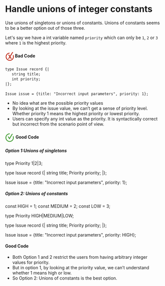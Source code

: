 # Handle unions of integer constants

Use unions of singletons or unions of constants. Unions of constants seems to be a better option out of those three.

Let's say we have a int variable named `priority` which can only be  `1`, `2` or `3` where `1` is the highest priority.

<h4><img align="center" height="30" src="../img/BadCode.png"> Bad Code</h4>

```bal
type Issue record {|
   string title;
   int priority;
|};
 
Issue issue = {title: "Incorrect input parameters", priority: 1};
```

- No idea what are the possible priority values
- By looking at the issue value, we can’t get a sense of priority level. Whether priority 1 means the highest priority or lowest priority. 
- Users can specify any int value as the priority. It is syntactically correct but incorrect from the scenario point of view. 

<h4><img align="center" height="30" src="../img/GoodCode.png"> Good Code</h4>

<h5>Option 1:Unions of singletons</h5>
 
type Priority 1|2|3;
 
type Issue record {|
  string title;
  Priority priority;
|};
 
Issue issue = {title: "Incorrect input parameters", priority: 1};
 
<h5>Option 2: Unions of constants</h5>

const HIGH = 1;
const MEDIUM = 2;
const LOW = 3;
 
type Priority HIGH|MEDIUM|LOW;
 
type Issue record {|
   string title;
   Priority priority;
|};
 
Issue issue = {title: "Incorrect input parameters", priority: HIGH};
 
<h4>Good Code</h4>

- Both Option 1 and 2 restrict the users from having arbitrary integer values for priority.
- But in option 1, by looking at the priority value, we can’t understand whether 1 means high or low.
- So Option 2: Unions of constants is the best option.
